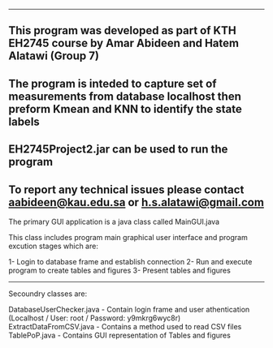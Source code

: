 ----------------------------------------------------------------------------------------------------------------------------------------------
This program was developed as part of KTH EH2745 course by Amar Abideen and Hatem Alatawi (Group 7)
----------------------------------------------------------------------------------------------------------------------------------------------
The program is inteded to capture set of measurements from  database localhost then preform Kmean and KNN to identify the state labels
----------------------------------------------------------------------------------------------------------------------------------------------
EH2745Project2.jar can be used to run the program
----------------------------------------------------------------------------------------------------------------------------------------------
To report any technical issues please contact aabideen@kau.edu.sa or h.s.alatawi@gmail.com
----------------------------------------------------------------------------------------------------------------------------------------------

The primary GUI application is a java class called MainGUI.java

This class includes program main graphical user interface and program excution stages which are:

1- Login to database frame and establish connection 
2- Run and execute program to create tables and figures
3- Present tables and figures 

-------------------------------------------------------------------------------------------------------------------------------------------

Secoundry classes are:

DatabaseUserChecker.java - Contain login frame and user athentication (Localhost / User: root / Password: y9mkrg6wyc8r)
ExtractDataFromCSV.java - Contains a method used to read CSV files
TablePoP.java - Contains GUI representation of Tables and figures

